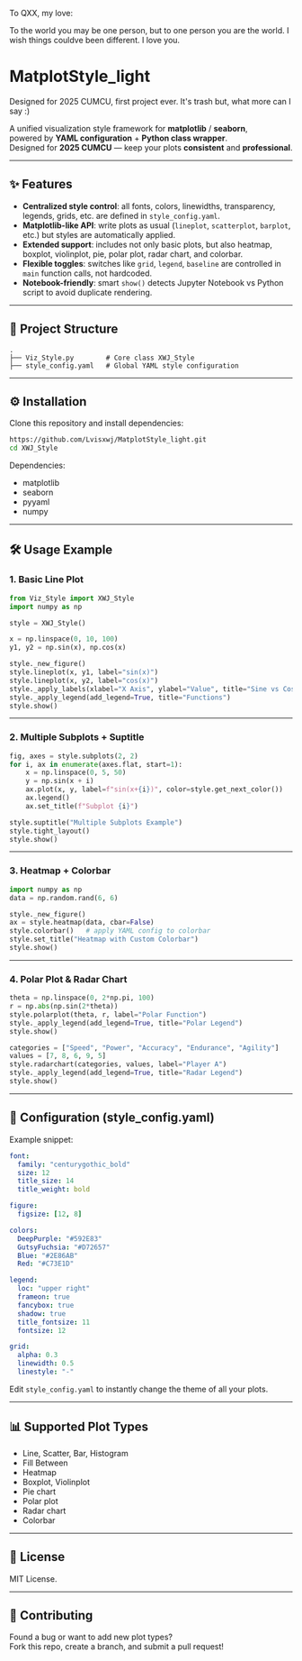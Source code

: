 To QXX, my love: 

To the world you may be one person, but to one person you are the world. I wish things couldve been different. I love you.

# MatplotStyle_light
Designed for 2025 CUMCU, first project ever. It's trash but, what more can I say :)


A unified visualization style framework for **matplotlib** / **seaborn**,  
powered by **YAML configuration** + **Python class wrapper**.  
Designed for **2025 CUMCU** — keep your plots **consistent** and **professional**.

---

## ✨ Features
- **Centralized style control**: all fonts, colors, linewidths, transparency, legends, grids, etc. are defined in `style_config.yaml`.
- **Matplotlib-like API**: write plots as usual (`lineplot`, `scatterplot`, `barplot`, etc.) but styles are automatically applied.
- **Extended support**: includes not only basic plots, but also heatmap, boxplot, violinplot, pie, polar plot, radar chart, and colorbar.
- **Flexible toggles**: switches like `grid`, `legend`, `baseline` are controlled in `main` function calls, not hardcoded.
- **Notebook-friendly**: smart `show()` detects Jupyter Notebook vs Python script to avoid duplicate rendering.

---

## 📂 Project Structure
```text
.
├── Viz_Style.py        # Core class XWJ_Style
├── style_config.yaml   # Global YAML style configuration

```

---

## ⚙️ Installation
Clone this repository and install dependencies:
```bash
https://github.com/Lvisxwj/MatplotStyle_light.git
cd XWJ_Style
```

Dependencies:
- matplotlib
- seaborn
- pyyaml
- numpy

---

## 🛠️ Usage Example

### 1. Basic Line Plot
```python
from Viz_Style import XWJ_Style
import numpy as np

style = XWJ_Style()

x = np.linspace(0, 10, 100)
y1, y2 = np.sin(x), np.cos(x)

style._new_figure()
style.lineplot(x, y1, label="sin(x)")
style.lineplot(x, y2, label="cos(x)")
style._apply_labels(xlabel="X Axis", ylabel="Value", title="Sine vs Cosine")
style._apply_legend(add_legend=True, title="Functions")
style.show()
```

---

### 2. Multiple Subplots + Suptitle
```python
fig, axes = style.subplots(2, 2)
for i, ax in enumerate(axes.flat, start=1):
    x = np.linspace(0, 5, 50)
    y = np.sin(x + i)
    ax.plot(x, y, label=f"sin(x+{i})", color=style.get_next_color())
    ax.legend()
    ax.set_title(f"Subplot {i}")

style.suptitle("Multiple Subplots Example")
style.tight_layout()
style.show()
```

---

### 3. Heatmap + Colorbar
```python
import numpy as np
data = np.random.rand(6, 6)

style._new_figure()
ax = style.heatmap(data, cbar=False)
style.colorbar()   # apply YAML config to colorbar
style.set_title("Heatmap with Custom Colorbar")
style.show()
```

---

### 4. Polar Plot & Radar Chart
```python
theta = np.linspace(0, 2*np.pi, 100)
r = np.abs(np.sin(2*theta))
style.polarplot(theta, r, label="Polar Function")
style._apply_legend(add_legend=True, title="Polar Legend")
style.show()

categories = ["Speed", "Power", "Accuracy", "Endurance", "Agility"]
values = [7, 8, 6, 9, 5]
style.radarchart(categories, values, label="Player A")
style._apply_legend(add_legend=True, title="Radar Legend")
style.show()
```

---

## 📝 Configuration (style_config.yaml)

Example snippet:
```yaml
font:
  family: "centurygothic_bold"
  size: 12
  title_size: 14
  title_weight: bold

figure:
  figsize: [12, 8]

colors:
  DeepPurple: "#592E83"
  GutsyFuchsia: "#D72657"
  Blue: "#2E86AB"
  Red: "#C73E1D"

legend:
  loc: "upper right"
  frameon: true
  fancybox: true
  shadow: true
  title_fontsize: 11
  fontsize: 12

grid:
  alpha: 0.3
  linewidth: 0.5
  linestyle: "-"
```

Edit `style_config.yaml` to instantly change the theme of all your plots.

---

## 📊 Supported Plot Types
- Line, Scatter, Bar, Histogram
- Fill Between
- Heatmap
- Boxplot, Violinplot
- Pie chart
- Polar plot
- Radar chart
- Colorbar

---

## 📖 License
MIT License.

---

## 🙌 Contributing
Found a bug or want to add new plot types?  
Fork this repo, create a branch, and submit a pull request!
